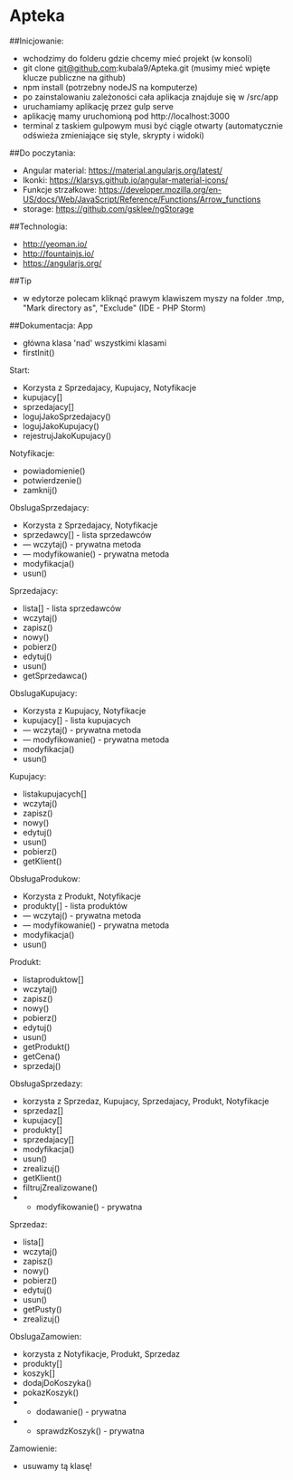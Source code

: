 # Apteka

##Inicjowanie:
* wchodzimy do folderu gdzie chcemy mieć projekt (w konsoli)
* git clone git@github.com:kubala9/Apteka.git (musimy mieć wpięte klucze publiczne na github)
* npm install (potrzebny nodeJS na komputerze)
* po zainstalowaniu zależoności cała aplikacja znajduje się w /src/app
* uruchamiamy aplikację przez gulp serve
* aplikację mamy uruchomioną pod http://localhost:3000
* terminal z taskiem gulpowym musi być ciągle otwarty (automatycznie odświeża zmieniające się style, skrypty i widoki)

##Do poczytania:
* Angular material: https://material.angularjs.org/latest/
* Ikonki: https://klarsys.github.io/angular-material-icons/
* Funkcje strzałkowe: https://developer.mozilla.org/en-US/docs/Web/JavaScript/Reference/Functions/Arrow_functions
* storage: https://github.com/gsklee/ngStorage

##Technologia:
* http://yeoman.io/
* http://fountainjs.io/
* https://angularjs.org/


##Tip
* w edytorze polecam kliknąć prawym klawiszem myszy na folder .tmp, "Mark directory as", "Exclude" (IDE - PHP Storm)

##Dokumentacja:
App
- główna klasa 'nad' wszystkimi klasami
- firstInit()

Start:
- Korzysta z Sprzedajacy, Kupujacy, Notyfikacje
- kupujacy[]
- sprzedajacy[]
- logujJakoSprzedajacy()
- logujJakoKupujacy()
- rejestrujJakoKupujacy()

Notyfikacje:
- powiadomienie()
- potwierdzenie()
- zamknij()

ObslugaSprzedajacy:
- Korzysta z Sprzedajacy, Notyfikacje
- sprzedawcy[] - lista sprzedawców
- — wczytaj() - prywatna metoda
- — modyfikowanie() - prywatna metoda
- modyfikacja()
- usun()

Sprzedajacy:
- lista[] - lista sprzedawców
- wczytaj()
- zapisz()
- nowy()
- pobierz()
- edytuj()
- usun()
- getSprzedawca()

ObslugaKupujacy:
- Korzysta z Kupujacy, Notyfikacje
- kupujacy[] - lista kupujacych
- — wczytaj() - prywatna metoda
- — modyfikowanie() - prywatna metoda
- modyfikacja()
- usun()

Kupujacy:
- listakupujacych[] 
- wczytaj()
- zapisz()
- nowy()
- edytuj()
- usun()
- pobierz()
- getKlient()

ObsługaProdukow:
- Korzysta z Produkt, Notyfikacje
- produkty[] - lista produktów
- — wczytaj() - prywatna metoda
- — modyfikowanie() - prywatna metoda
- modyfikacja()
- usun()

Produkt:
- listaproduktow[]
- wczytaj()
- zapisz()
- nowy()
- pobierz()
- edytuj()
- usun()
- getProdukt()
- getCena()
- sprzedaj()


ObsługaSprzedazy:
- korzysta z Sprzedaz, Kupujacy, Sprzedajacy, Produkt, Notyfikacje
- sprzedaz[]
- kupujacy[]
- produkty[]
- sprzedajacy[]
- modyfikacja()
- usun()
- zrealizuj()
- getKlient()
- filtrujZrealizowane()
- - modyfikowanie() - prywatna

Sprzedaz:
- lista[]
- wczytaj()
- zapisz()
- nowy()
- pobierz()
- edytuj()
- usun()
- getPusty()
- zrealizuj()

ObslugaZamowien:
- korzysta z Notyfikacje, Produkt, Sprzedaz
- produkty[]
- koszyk[]
- dodajDoKoszyka() 
- pokazKoszyk()
- - dodawanie() - prywatna
- - sprawdzKoszyk() - prywatna


Zamowienie:
- usuwamy tą klasę!




